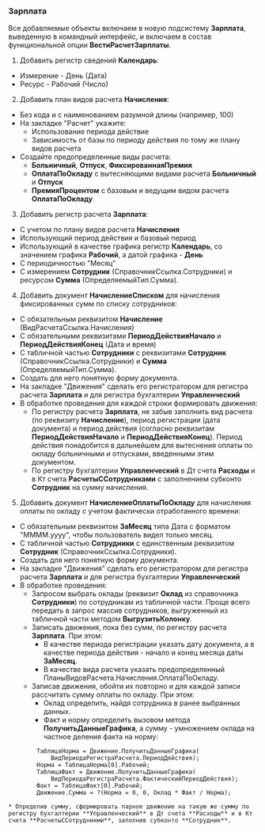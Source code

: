 ### Зарплата

Все добавляемые объекты включаем в новую подсистему **Зарплата**, выведенную в командный интерфейс, и включаем в состав функциональной опции **ВестиРасчетЗарплаты**.

1. Добавить регистр сведений **Календарь**:
  * Измерение - День (Дата)
  * Ресурс - Рабочий (Число)
  
2. Добавить план видов расчета **Начисления**:
  * Без кода и с наименованием разумной длины (например, 100)
  * На закладке "Расчет" укажите:
    * Использование периода действие
    * Зависимость от базы по периоду действия по тому же плану видов расчета
  * Создайте предопределенные виды расчета:
    * **Больничный**, **Отпуск**, **ФиксированнаяПремия**
    * **ОплатаПоОкладу** с вытесняющими видами расчета **Больничный** и **Отпуск**
    * **ПремияПроцентом** с базовым и ведущим видом расчета **ОплатаПоОкладу**

3. Добавить регистр расчета **Зарплата**:
  * С учетом по плану видов расчета **Начисления**
  * Использующий период действия и базовый период
  * Использующий в качестве графика регистр **Календарь**, со значением графика **Рабочий**, а датой графика - **День**
  * С периодичностью "Месяц"
  * С измерением **Сотрудник** (СправочникСсылка.Сотрудники) и ресурсом **Сумма** (ОпределяемыйТип.Сумма).

4. Добавить документ **НачислениеСписком** для начисления фиксированных сумм по списку сотрудников:
  * С обязательным реквизитом **Начисление** (ВидРасчетаСсылка.Начисления)
  * С обязательными реквизитами **ПериодДействияНачало** и **ПериодДействияКонец** (Дата и время)
  * С табличной частью **Сотрудники** с реквизитами **Сотрудник** (СправочникСсылка.Сотрудники) и **Сумма** (ОпределяемыйТип.Сумма).
  * Создать для него понятную форму документа.
  * На закладке "Движения" сделать его регистратором для регистра расчета **Зарплата** и для регистра бухгалтерии **Управленческий**
  * В обработке проведения для каждой строки формировать движения:
    * По регистру расчета **Зарплата**, не забыв заполнить вид расчета (по реквизиту **Начисление**), период регистрации (дата документа) и период действия (согласно реквизитам **ПериодДействияНачало** и **ПериодДействияКонец**). Период действия понадобится в дальнейшем для вытеснения оплаты по окладу больничными и отпусками, введенными этим документом.
    * По регистру бухгалтерии **Управленческий** в Дт счета **Расходы** и в Кт счета **РасчетыССотрудниками** с заполнением субконто **Сотрудник** на сумму начисления.
    
5. Добавить документ **НачислениеОплатыПоОкладу** для начисления оплаты по окладу с учетом фактически отработанного времени:
  * С обязательным реквизитом **ЗаМесяц** типа Дата с форматом "MMMM.yyyy", чтобы пользователь видел только месяц.
  * С табличной частью **Сотрудники** с единственным реквизитом **Сотрудник** (СправочникСсылка.Сотрудники).
  * Создать для него понятную форму документа.
  * На закладке "Движения" сделать его регистратором для регистра расчета **Зарплата** и для регистра бухгалтерии **Управленческий**
  * В обработке проведения:
    * Запросом выбрать оклады (реквизит **Оклад** из справочника **Сотрудники**) по сотрудникам из табличной части. Проще всего передать в запрос массив сотрудников, выгруженный из табличной части методом **ВыгрузитьКолонку**.
    * Записать движения, пока без сумм, по регистру расчета **Зарплата**. При этом:
      * В качестве периода регистрации указать дату документа, а в качестве периода действия - начало и конец месяца даты **ЗаМесяц**.
      * В качестве вида расчета указать предопределенный ПланыВидовРасчета.Начисления.ОплатаПоОкладу.
    * Записав движения, обойти их повторно и для каждой записи рассчитать сумму оплаты по окладу. При этом:
      * Оклад определить, найдя сотрудника в ранее выбранных данных.
      * Факт и норму определить вызовом метода **ПолучитьДанныеГрафика**, а сумму - умножением оклада на частное деления факта на норму: 
```bsl
		ТаблицаНорма = Движение.ПолучитьДанныеГрафика(
			ВидПериодаРегистраРасчета.ПериодДействия);
		Норма = ТаблицаНорма[0].Рабочий;
		ТаблицаФакт = Движение.ПолучитьДанныеГрафика(
			ВидПериодаРегистраРасчета.ФактическийПериодДействия);
		Факт = ТаблицаФакт[0].Рабочий;
		Движение.Сумма = ?(Норма = 0, 0, Оклад * Факт / Норма);
 ```
 
    * Определив сумму, сформировать парное движение на такую же сумму по регистру бухгалтерии **Управленческий** в Дт счета **Расходы** и в Кт счета **РасчетыССотрудникми**, заполнив субконто **Сотрудник**.
